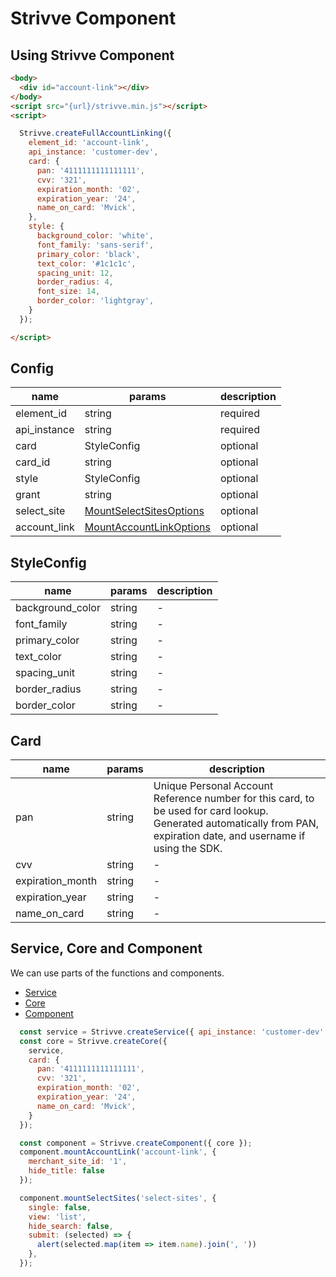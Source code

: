 # Strivve Component

## Using Strivve Component

```html
<body>
  <div id="account-link"></div>
</body>
<script src="{url}/strivve.min.js"></script>
<script>

  Strivve.createFullAccountLinking({
    element_id: 'account-link',
    api_instance: 'customer-dev',
    card: {
      pan: '4111111111111111',
      cvv: '321',
      expiration_month: '02',
      expiration_year: '24',
      name_on_card: 'Mvick',
    },
    style: {
      background_color: 'white',
      font_family: 'sans-serif',
      primary_color: 'black',
      text_color: '#1c1c1c',
      spacing_unit: 12,
      border_radius: 4,
      font_size: 14,
      border_color: 'lightgray',
    }
  });

</script>
```

## Config

| name | params | description |
|---|---|---|
| element_id | string | required |
| api_instance | string | required |
| card | StyleConfig | optional |
| card_id | string | optional |
| style | StyleConfig | optional |
| grant | string | optional |
| select_site | [MountSelectSitesOptions](docs/component.md#mountselectsitescomponent) | optional |
| account_link | [MountAccountLinkOptions](docs/component.md#mountaccountlinkoptions) | optional |



## StyleConfig

| name | params | description |
|---|---|---|
| background_color | string | - |
| font_family | string | - |
| primary_color | string | - |
| text_color | string | - |
| spacing_unit | string | - |
| border_radius | string | - |
| border_color | string | - |

## Card

| name | params | description |
|---|---|---|
| pan | string | Unique Personal Account Reference number for this card, to be used for card lookup. Generated automatically from PAN, expiration date, and username if using the SDK. |
| cvv | string | - |
| expiration_month | string | - |
| expiration_year | string | - |
| name_on_card | string | - |

## Service, Core and Component
We can use parts of the functions and components.
- [Service](docs/service.md) 
- [Core](docs/core.md) 
- [Component](docs/component.md) 

```js
  const service = Strivve.createService({ api_instance: 'customer-dev' });
  const core = Strivve.createCore({
    service,
    card: {
      pan: '4111111111111111',
      cvv: '321',
      expiration_month: '02',
      expiration_year: '24',
      name_on_card: 'Mvick',
    }
  });

  const component = Strivve.createComponent({ core });
  component.mountAccountLink('account-link', {
    merchant_site_id: '1',
    hide_title: false
  });

  component.mountSelectSites('select-sites', {
    single: false,
    view: 'list',
    hide_search: false,
    submit: (selected) => {
      alert(selected.map(item => item.name).join(', '))
    },
  });
```
